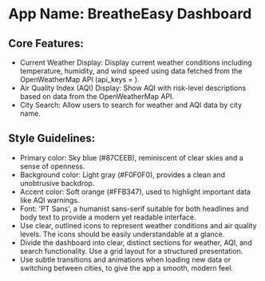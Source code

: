 # **App Name**: BreatheEasy Dashboard

## Core Features:

- Current Weather Display: Display current weather conditions including temperature, humidity, and wind speed using data fetched from the OpenWeatherMap API (api_keys = ).
- Air Quality Index (AQI) Display: Show AQI with risk-level descriptions based on data from the OpenWeatherMap API.
- City Search: Allow users to search for weather and AQI data by city name.

## Style Guidelines:

- Primary color: Sky blue (#87CEEB), reminiscent of clear skies and a sense of openness.
- Background color: Light gray (#F0F0F0), provides a clean and unobtrusive backdrop.
- Accent color: Soft orange (#FFB347), used to highlight important data like AQI warnings.
- Font: 'PT Sans', a humanist sans-serif suitable for both headlines and body text to provide a modern yet readable interface.
- Use clear, outlined icons to represent weather conditions and air quality levels. The icons should be easily understandable at a glance.
- Divide the dashboard into clear, distinct sections for weather, AQI, and search functionality. Use a grid layout for a structured presentation.
- Use subtle transitions and animations when loading new data or switching between cities, to give the app a smooth, modern feel.
